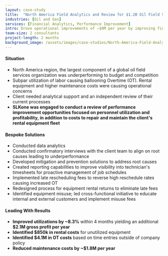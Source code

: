 ```yaml
---
layout: case-study
title:  "North America Field Analytics and Review for $1.2B Oil Field Services Organization​"
industries: [Oil and Gas]
services: [Financial Analytics, Performance Improvement]
intro: Drove operational improvements of ~$9M per year by improving field labor utilization and reducing equipment maintenance and rental costs
team-size: 2 consultants
project-length: 2 months
background_image: /assets/images/case-studies/North-America-Field-Analytics-and-Review-for-$1.2B-Oil-Field-Services-Organization.jpg
---
```


#### Situation
- North America region, the largest component of a global oil field services organization was underperforming to budget and competition​
- Subpar utilization of labor causing ballooning Overtime (OT). Rental equipment and higher maintenance costs were causing operational concerns​
- Client needed analytical support and an independent review of their current processes​
- **SLKone was engaged to conduct a review of performance improvement opportunities focused on personnel utilization and profitability, in addition to costs to repair and maintain the client's rental equipment fleet**

#### Bespoke Solutions
- Conducted data analytics​
- Conducted confirmatory interviews with the client team to align on root causes leading to underperformance​
- Developed mitigation and prevention solutions to address root causes​
- Created reporting capabilities to improve visibility into technician's timesheets for proactive management of job schedules​
- Implemented late rescheduling fees to reverse high reschedule rates causing increased OT​
- Redesigned process for equipment rental returns to eliminate late fees​
- Identified equipment misuse; led cross-functional initiative to educate internal and external customers and implement misuse fees

#### Leading With Results
- **Improved utilizations by ~8.3%** within 4 months yielding an additional **$2.1M gross profit per year​**
- **Identified $850k in rental costs** for unutilized equipment​
- **Identified $4.1M in OT costs** based on time entries outside of company policy​
- **Reduced maintenance costs by ~$1.8M per year**
